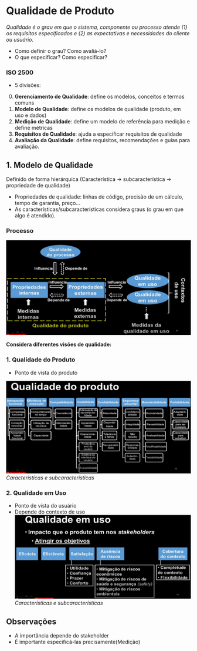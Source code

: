 # Qualidade de Produto

*Qualidade é o grau em que o sistema, componente ou processo atende (1) os requisitos especificados e (2) as expectativas e necessidades do cliente ou usuário.*

* Como definir o grau? Como avaliá-lo?
* O que especificar? Como especificar?

### ISO 2500
* 5 divisões:
0. **Gerenciamento de Qualidade**: define os modelos, conceitos e termos comuns
1. **Modelo de Qualidade**: define os modelos de qualidade (produto, em uso e dados)
2. **Medição de Qualidade**: define um modelo de referência para medição e define métricas
3. **Requisitos de Qualidade**: ajuda a especificar requisitos de qualidade
4. **Avaliação da Qualidade**: define requisitos, recomendações e guias para avaliação.

## 1. Modelo de Qualidade
Definido de forma hierárquica (Característica -> subcaracterística -> propriedade de qualidade)
* Propriedades de qualidade: linhas de código, precisão de um cálculo, tempo de garantia, preço...
* As características/subcaracterísticas considera graus (o grau em que algo é atendido).


### Processo
![processo](../assets/qualidadeProcesso.png)

**Considera diferentes visões de qualidade:**

### 1. Qualidade do Produto
* Ponto de vista do produto

![produto](../assets/qualidadeProduto.png)
*Características e subcaracterísticas*

### 2. Qualidade em Uso
* Ponto de vista do usuário
* Depende do contexto de uso
![uso](../assets/qualidadeEmUso.png)*Características e subcaracterísticas*

## Observações
* A importância depende do stakeholder
* É importante especificá-las precisamente(Medição)